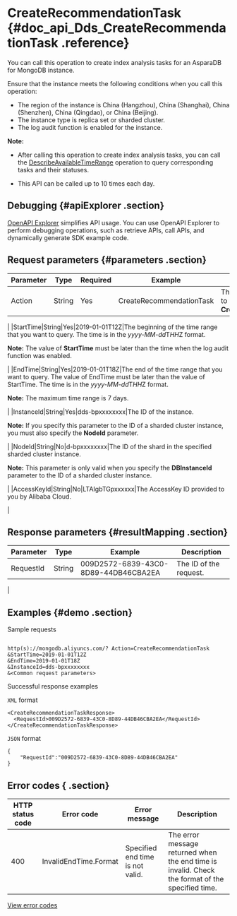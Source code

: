 # CreateRecommendationTask {#doc_api_Dds_CreateRecommendationTask .reference}

You can call this operation to create index analysis tasks for an AsparaDB for MongoDB instance.

Ensure that the instance meets the following conditions when you call this operation:

-   The region of the instance is China \(Hangzhou\), China \(Shanghai\), China \(Shenzhen\), China \(Qingdao\), or China \(Beijing\).
-   The instance type is replica set or sharded cluster.
-   The log audit function is enabled for the instance.

**Note:** 

 

-   After calling this operation to create index analysis tasks, you can call the [DescribeAvailableTimeRange](~~95534~~) operation to query corresponding tasks and their statuses.

-   This API can be called up to 10 times each day.

## Debugging {#apiExplorer .section}

[OpenAPI Explorer](https://api.aliyun.com/#product=Dds&api=CreateRecommendationTask) simplifies API usage. You can use OpenAPI Explorer to perform debugging operations, such as retrieve APIs, call APIs, and dynamically generate SDK example code.

## Request parameters {#parameters .section}

|Parameter|Type|Required|Example|Description|
|---------|----|--------|-------|-----------|
|Action|String|Yes|CreateRecommendationTask|The operation that you want to perform. Set the value to **CreateRecommendationTask**.

 |
|StartTime|String|Yes|2019-01-01T12Z|The beginning of the time range that you want to query. The time is in the *yyyy-MM-dd*T*HH*Z format.

 **Note:** The value of **StartTime** must be later than the time when the log audit function was enabled.

 |
|EndTime|String|Yes|2019-01-01T18Z|The end of the time range that you want to query. The value of EndTime must be later than the value of StartTime. The time is in the *yyyy-MM-dd*T*HH*Z format.

 **Note:** The maximum time range is 7 days.

 |
|InstanceId|String|Yes|dds-bpxxxxxxxx|The ID of the instance.

 **Note:** If you specify this parameter to the ID of a sharded cluster instance, you must also specify the **NodeId** parameter.

 |
|NodeId|String|No|d-bpxxxxxxxx|The ID of the shard in the specified sharded cluster instance.

 **Note:** This parameter is only valid when you specify the **DBInstanceId** parameter to the ID of a sharded cluster instance.

 |
|AccessKeyId|String|No|LTAIgbTGpxxxxxx|The AccessKey ID provided to you by Alibaba Cloud.

 |

## Response parameters {#resultMapping .section}

|Parameter|Type|Example|Description|
|---------|----|-------|-----------|
|RequestId|String|009D2572-6839-43C0-8D89-44DB46CBA2EA|The ID of the request.

 |

## Examples {#demo .section}

Sample requests

``` {#request_demo}

http(s)://mongodb.aliyuncs.com/? Action=CreateRecommendationTask
&StartTime=2019-01-01T12Z
&EndTime=2019-01-01T18Z
&InstanceId=dds-bpxxxxxxxx
&<Common request parameters>

```

Successful response examples

`XML` format

``` {#xml_return_success_demo}
<CreateRecommendationTaskResponse>
  <RequestId>009D2572-6839-43C0-8D89-44DB46CBA2EA</RequestId>
</CreateRecommendationTaskResponse>

```

`JSON` format

``` {#json_return_success_demo}
{
	"RequestId":"009D2572-6839-43C0-8D89-44DB46CBA2EA"
}
```

## Error codes { .section}

|HTTP status code|Error code|Error message|Description|
|----------------|----------|-------------|-----------|
|400|InvalidEndTime.Format|Specified end time is not valid.|The error message returned when the end time is invalid. Check the format of the specified time.|

[View error codes](https://error-center.aliyun.com/status/product/Dds)

